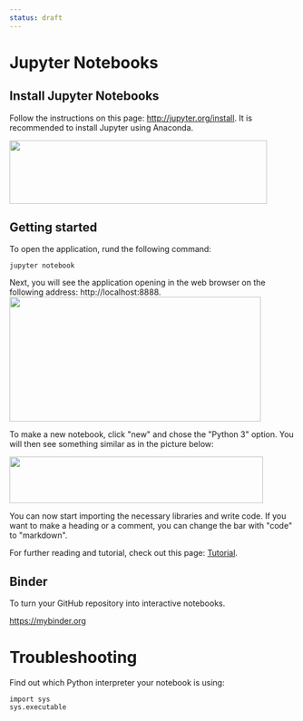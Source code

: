 ```yaml
---
status: draft
---
```


# Jupyter Notebooks


## Install Jupyter Notebooks

Follow the instructions on this page: <a href="http://jupyter.org/install">http://jupyter.org/install</a>. It is recommended to install Jupyter using Anaconda.

<img src="https://www.iik.ntnu.no/ttm4115/wp-content/uploads/2018/02/Anaconda-300x74.jpeg" alt="" width="454" height="112" class="alignnone wp-image-429" />
<h2>Getting started</h2>
To open the application, rund the following command:
<pre><code>jupyter notebook</code></pre>
Next, you will see <span>the application opening in the web browser on the following address: http://localhost:8888.</span>

<img src="https://www.iik.ntnu.no/ttm4115/wp-content/uploads/2018/02/jupyter-300x149.jpeg" alt="" width="443" height="220" class="alignnone  wp-image-430" />

To make a new notebook, click "new" and chose the "Python 3" option. You will then see something similar as in the picture below:

<img src="https://www.iik.ntnu.no/ttm4115/wp-content/uploads/2018/02/jupyter2-300x55.jpeg" alt="" width="447" height="82" class="alignnone  wp-image-431" />

You can now start importing the necessary libraries and write code. If you want to make a heading or a comment, you can change the bar with "code" to "markdown".

For further reading and tutorial, check out this page: <a href="https://www.datacamp.com/community/tutorials/tutorial-jupyter-notebook">Tutorial</a>.


## Binder

To turn your GitHub repository into interactive notebooks.

<a href="https://mybinder.org">https://mybinder.org</a>




# Troubleshooting


Find out which Python interpreter your notebook is using:

```
import sys
sys.executable
```


